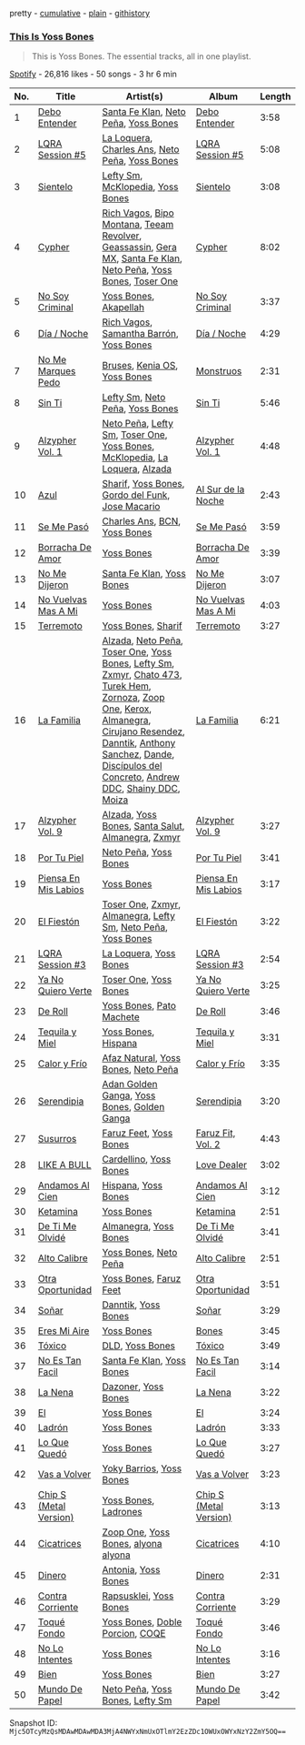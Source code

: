 pretty - [cumulative](/playlists/cumulative/37i9dQZF1DZ06evO0sej1C.md) - [plain](/playlists/plain/37i9dQZF1DZ06evO0sej1C) - [githistory](https://github.githistory.xyz/mackorone/spotify-playlist-archive/blob/main/playlists/plain/37i9dQZF1DZ06evO0sej1C)

### [This Is Yoss Bones](https://open.spotify.com/playlist/37i9dQZF1DZ06evO0sej1C)

> This is Yoss Bones\. The essential tracks, all in one playlist.

[Spotify](https://open.spotify.com/user/spotify) - 26,816 likes - 50 songs - 3 hr 6 min

| No. | Title | Artist(s) | Album | Length |
|---|---|---|---|---|
| 1 | [Debo Entender](https://open.spotify.com/track/55mzJ0LftLnef8sxAjrMkU) | [Santa Fe Klan](https://open.spotify.com/artist/4tm8CEdm4pkQsEh4jIr9Yp), [Neto Peña](https://open.spotify.com/artist/0U5RYP2HMdGv2GhicLhkOI), [Yoss Bones](https://open.spotify.com/artist/0SmgVe3giVHaJjGmIz8xA4) | [Debo Entender](https://open.spotify.com/album/1U4AU6ken2YH258a4lZyd8) | 3:58 |
| 2 | [LQRA Session \#5](https://open.spotify.com/track/1YVyKeuVEhIGNTdhNjbREI) | [La Loquera](https://open.spotify.com/artist/6CXMmTckIVMgPu5wRX1ECI), [Charles Ans](https://open.spotify.com/artist/5lYeiQxUTcGKVgAuTqbTeL), [Neto Peña](https://open.spotify.com/artist/0U5RYP2HMdGv2GhicLhkOI), [Yoss Bones](https://open.spotify.com/artist/0SmgVe3giVHaJjGmIz8xA4) | [LQRA Session \#5](https://open.spotify.com/album/6fEbvdp7RK0pfoeHiJ2r8a) | 5:08 |
| 3 | [Sientelo](https://open.spotify.com/track/5Ob6YvBxWniRR0VpA6YGVs) | [Lefty Sm](https://open.spotify.com/artist/6eXHRfK9Ad3IpMpSAqvcDf), [McKlopedia](https://open.spotify.com/artist/1PNgAcUW6UgN59okEaTpvG), [Yoss Bones](https://open.spotify.com/artist/0SmgVe3giVHaJjGmIz8xA4) | [Sientelo](https://open.spotify.com/album/4Kt1eEq16A5mDqK68DkeKc) | 3:08 |
| 4 | [Cypher](https://open.spotify.com/track/0M8HCM6ztBgsF150J7oCBt) | [Rich Vagos](https://open.spotify.com/artist/1FCItwxfRieMGhR0eRxotU), [Bipo Montana](https://open.spotify.com/artist/6JG2QQcaQBzinELNvu9PRk), [Teeam Revolver](https://open.spotify.com/artist/5MRMYpdAWZawm3ivBeWvdK), [Geassassin](https://open.spotify.com/artist/4V2V4PaSblStayYVWTGDbZ), [Gera MX](https://open.spotify.com/artist/2hejA1Dkf8v8R0koF44FvW), [Santa Fe Klan](https://open.spotify.com/artist/4tm8CEdm4pkQsEh4jIr9Yp), [Neto Peña](https://open.spotify.com/artist/0U5RYP2HMdGv2GhicLhkOI), [Yoss Bones](https://open.spotify.com/artist/0SmgVe3giVHaJjGmIz8xA4), [Toser One](https://open.spotify.com/artist/7rpKb1IlFFPINHXghluWTr) | [Cypher](https://open.spotify.com/album/74MnBAt8ADj9XZjmUiro9f) | 8:02 |
| 5 | [No Soy Criminal](https://open.spotify.com/track/3VGWGVOAUcoCpiHqqdrxb3) | [Yoss Bones](https://open.spotify.com/artist/0SmgVe3giVHaJjGmIz8xA4), [Akapellah](https://open.spotify.com/artist/6fMZytDgX1Q9OV6ndSugym) | [No Soy Criminal](https://open.spotify.com/album/6SSxecieX6s6mTmCnm0Cno) | 3:37 |
| 6 | [Día / Noche](https://open.spotify.com/track/52lKE6U9PlKZEXIlC35ggI) | [Rich Vagos](https://open.spotify.com/artist/1FCItwxfRieMGhR0eRxotU), [Samantha Barrón](https://open.spotify.com/artist/0zfvfy9XlborSqXNRhi8Bk), [Yoss Bones](https://open.spotify.com/artist/0SmgVe3giVHaJjGmIz8xA4) | [Día / Noche](https://open.spotify.com/album/7tjTyqdcbekIgCJRojLyvi) | 4:29 |
| 7 | [No Me Marques Pedo](https://open.spotify.com/track/4XhxL3yq18qWSLxqaYargW) | [Bruses](https://open.spotify.com/artist/5bRLeMl4Tnozmg9wR1pY7y), [Kenia OS](https://open.spotify.com/artist/31VFEohvhOUKrtAONEBhMG), [Yoss Bones](https://open.spotify.com/artist/0SmgVe3giVHaJjGmIz8xA4) | [Monstruos](https://open.spotify.com/album/5eBqDH63grduGAMyVGiYRe) | 2:31 |
| 8 | [Sin Ti](https://open.spotify.com/track/0E7Ue4jKLBSNnHfpb5qLS0) | [Lefty Sm](https://open.spotify.com/artist/6eXHRfK9Ad3IpMpSAqvcDf), [Neto Peña](https://open.spotify.com/artist/0U5RYP2HMdGv2GhicLhkOI), [Yoss Bones](https://open.spotify.com/artist/0SmgVe3giVHaJjGmIz8xA4) | [Sin Ti](https://open.spotify.com/album/4IbsYpeHXOiRiGYfMriL1i) | 5:46 |
| 9 | [Alzypher Vol\. 1](https://open.spotify.com/track/4tepeG09xywMIaQ9zKezfH) | [Neto Peña](https://open.spotify.com/artist/0U5RYP2HMdGv2GhicLhkOI), [Lefty Sm](https://open.spotify.com/artist/6eXHRfK9Ad3IpMpSAqvcDf), [Toser One](https://open.spotify.com/artist/1oHPSeQJBwNmpq0J52Wjn1), [Yoss Bones](https://open.spotify.com/artist/0SmgVe3giVHaJjGmIz8xA4), [McKlopedia](https://open.spotify.com/artist/1PNgAcUW6UgN59okEaTpvG), [La Loquera](https://open.spotify.com/artist/6CXMmTckIVMgPu5wRX1ECI), [Alzada](https://open.spotify.com/artist/68Nt8XHuyEgQSOHih2iMlv) | [Alzypher Vol\. 1](https://open.spotify.com/album/4DUkuTeI0yoBSvFaj1YKDH) | 4:48 |
| 10 | [Azul](https://open.spotify.com/track/6g18SEW8hZzfIC1TpdEZ8k) | [Sharif](https://open.spotify.com/artist/5pIapcAHb6WV4fUjfQchMf), [Yoss Bones](https://open.spotify.com/artist/0SmgVe3giVHaJjGmIz8xA4), [Gordo del Funk](https://open.spotify.com/artist/5cvgau68BWnLZcjeX7Pdf3), [Jose Macario](https://open.spotify.com/artist/7HiasoqcVt5qyJtcCbI2bM) | [Al Sur de la Noche](https://open.spotify.com/album/4oySPuW0Zu1TT4CEWxPMDz) | 2:43 |
| 11 | [Se Me Pasó](https://open.spotify.com/track/7q6uwjL8IQ4cTJplzwdqu6) | [Charles Ans](https://open.spotify.com/artist/5lYeiQxUTcGKVgAuTqbTeL), [BCN](https://open.spotify.com/artist/1M3oDOCXXZVkIlXPp5gAKd), [Yoss Bones](https://open.spotify.com/artist/0SmgVe3giVHaJjGmIz8xA4) | [Se Me Pasó](https://open.spotify.com/album/3JrWWDWTNdrsHX9QZf2ya3) | 3:59 |
| 12 | [Borracha De Amor](https://open.spotify.com/track/2PeQ5QSleIKfW8GfIVsEmj) | [Yoss Bones](https://open.spotify.com/artist/0SmgVe3giVHaJjGmIz8xA4) | [Borracha De Amor](https://open.spotify.com/album/56YlKtQXcwuYq5562zFYIJ) | 3:39 |
| 13 | [No Me Dijeron](https://open.spotify.com/track/3Sp9XAakWhDeJahZmdbj8J) | [Santa Fe Klan](https://open.spotify.com/artist/4tm8CEdm4pkQsEh4jIr9Yp), [Yoss Bones](https://open.spotify.com/artist/0SmgVe3giVHaJjGmIz8xA4) | [No Me Dijeron](https://open.spotify.com/album/3fvve2qtWst6nxb0Mgc4fb) | 3:07 |
| 14 | [No Vuelvas Mas A Mi](https://open.spotify.com/track/7j3IPzmBPPSf3DeyhVhGMn) | [Yoss Bones](https://open.spotify.com/artist/0SmgVe3giVHaJjGmIz8xA4) | [No Vuelvas Mas A Mi](https://open.spotify.com/album/02hGe8QdVFk6c7TYgda7Ho) | 4:03 |
| 15 | [Terremoto](https://open.spotify.com/track/3AbJALTHShkODDRfL5BH8p) | [Yoss Bones](https://open.spotify.com/artist/0SmgVe3giVHaJjGmIz8xA4), [Sharif](https://open.spotify.com/artist/5pIapcAHb6WV4fUjfQchMf) | [Terremoto](https://open.spotify.com/album/3IWMKaP4kN3mgqpkQFhrMu) | 3:27 |
| 16 | [La Familia](https://open.spotify.com/track/3NFtMIwXTLsSrUua7AzxA6) | [Alzada](https://open.spotify.com/artist/68Nt8XHuyEgQSOHih2iMlv), [Neto Peña](https://open.spotify.com/artist/0U5RYP2HMdGv2GhicLhkOI), [Toser One](https://open.spotify.com/artist/1oHPSeQJBwNmpq0J52Wjn1), [Yoss Bones](https://open.spotify.com/artist/0SmgVe3giVHaJjGmIz8xA4), [Lefty Sm](https://open.spotify.com/artist/6eXHRfK9Ad3IpMpSAqvcDf), [Zxmyr](https://open.spotify.com/artist/7IUaYyqcGB3aU2Tm4s5JY8), [Chato 473](https://open.spotify.com/artist/7zvcqoLiInqmSmPzX0gwfp), [Turek Hem](https://open.spotify.com/artist/5HSROvpnFBzRENwjZ30RNx), [Zornoza](https://open.spotify.com/artist/7duoO1s42va1lka5TikCfu), [Zoop One](https://open.spotify.com/artist/22MvD3agFn8juQKDizmZWZ), [Kerox](https://open.spotify.com/artist/2Aps4lMllN6Ka9nwm47pcc), [Almanegra](https://open.spotify.com/artist/3IrTSci2J1v5SbMp75mX6j), [Cirujano Resendez](https://open.spotify.com/artist/0nFyvpRgCIvNG2JVyAGdbY), [Danntik](https://open.spotify.com/artist/1NnUgWVGkPQLsdXue00beJ), [Anthony Sanchez](https://open.spotify.com/artist/3k5rImFtCiBe7sgbdQr12B), [Dande](https://open.spotify.com/artist/1vSqXO7A8yWv2a0hwPztIr), [Discípulos del Concreto](https://open.spotify.com/artist/5xeakxtmDPWeNivLJ1L2hk), [Andrew DDC](https://open.spotify.com/artist/19cU8z1LdEpl6zPUkmtMAE), [Shainy DDC](https://open.spotify.com/artist/1dWbgySTFdOiYwHXESFqIJ), [Moiza](https://open.spotify.com/artist/77146l5Vcu5vbpVPNXxvLC) | [La Familia](https://open.spotify.com/album/46C0qc9owHB6PDLYQDtpgp) | 6:21 |
| 17 | [Alzypher Vol\. 9](https://open.spotify.com/track/4VgKKuLoLAcgNvJ8d0hKlA) | [Alzada](https://open.spotify.com/artist/68Nt8XHuyEgQSOHih2iMlv), [Yoss Bones](https://open.spotify.com/artist/0SmgVe3giVHaJjGmIz8xA4), [Santa Salut](https://open.spotify.com/artist/75vabMROpVyiTX4wv3iHFH), [Almanegra](https://open.spotify.com/artist/3IrTSci2J1v5SbMp75mX6j), [Zxmyr](https://open.spotify.com/artist/7IUaYyqcGB3aU2Tm4s5JY8) | [Alzypher Vol\. 9](https://open.spotify.com/album/3JKZcVkafBrbIZySypEw7H) | 3:27 |
| 18 | [Por Tu Piel](https://open.spotify.com/track/0ryHBlMBdjJksukX0xdQh9) | [Neto Peña](https://open.spotify.com/artist/0U5RYP2HMdGv2GhicLhkOI), [Yoss Bones](https://open.spotify.com/artist/0SmgVe3giVHaJjGmIz8xA4) | [Por Tu Piel](https://open.spotify.com/album/4ALasG3sQBw3IZDZUbHiuz) | 3:41 |
| 19 | [Piensa En Mis Labios](https://open.spotify.com/track/1BJ5lfbcxJnDICmo4QBF27) | [Yoss Bones](https://open.spotify.com/artist/0SmgVe3giVHaJjGmIz8xA4) | [Piensa En Mis Labios](https://open.spotify.com/album/28uLx5hVcVsqpS1vfW7szR) | 3:17 |
| 20 | [El Fiestón](https://open.spotify.com/track/4Vjn04mr4e3VMw5fbO2EVP) | [Toser One](https://open.spotify.com/artist/1oHPSeQJBwNmpq0J52Wjn1), [Zxmyr](https://open.spotify.com/artist/7IUaYyqcGB3aU2Tm4s5JY8), [Almanegra](https://open.spotify.com/artist/3IrTSci2J1v5SbMp75mX6j), [Lefty Sm](https://open.spotify.com/artist/6eXHRfK9Ad3IpMpSAqvcDf), [Neto Peña](https://open.spotify.com/artist/0U5RYP2HMdGv2GhicLhkOI), [Yoss Bones](https://open.spotify.com/artist/0SmgVe3giVHaJjGmIz8xA4) | [El Fiestón](https://open.spotify.com/album/6oUqqtcH3bsQYsRXypgWvx) | 3:22 |
| 21 | [LQRA Session \#3](https://open.spotify.com/track/65jUseB3hi312R6Sdg2eon) | [La Loquera](https://open.spotify.com/artist/6CXMmTckIVMgPu5wRX1ECI), [Yoss Bones](https://open.spotify.com/artist/0SmgVe3giVHaJjGmIz8xA4) | [LQRA Session \#3](https://open.spotify.com/album/4CiyVMTKizu2N88qPuqPVR) | 2:54 |
| 22 | [Ya No Quiero Verte](https://open.spotify.com/track/6m77XYqqnVxfREQsiUi7O9) | [Toser One](https://open.spotify.com/artist/1oHPSeQJBwNmpq0J52Wjn1), [Yoss Bones](https://open.spotify.com/artist/0SmgVe3giVHaJjGmIz8xA4) | [Ya No Quiero Verte](https://open.spotify.com/album/711cIsL3jwCkosLTeycAg8) | 3:25 |
| 23 | [De Roll](https://open.spotify.com/track/5yvRLSBdxhhVCZv9MvGKhE) | [Yoss Bones](https://open.spotify.com/artist/0SmgVe3giVHaJjGmIz8xA4), [Pato Machete](https://open.spotify.com/artist/0Wvud7hEqI5zaI0o0iIkj2) | [De Roll](https://open.spotify.com/album/1j7jCLsAyoWIQvhtB7dByg) | 3:46 |
| 24 | [Tequila y Miel](https://open.spotify.com/track/4eeggfKUbhnYSFV17Sq4h8) | [Yoss Bones](https://open.spotify.com/artist/0SmgVe3giVHaJjGmIz8xA4), [Hispana](https://open.spotify.com/artist/7rTmbfDJtDCjoy8XK5Dsj5) | [Tequila y Miel](https://open.spotify.com/album/1mCObASikbbyG9K5gRt9JB) | 3:31 |
| 25 | [Calor y Frío](https://open.spotify.com/track/6CVbA3wsSldLVlYMUJq1t3) | [Afaz Natural](https://open.spotify.com/artist/6wcHZUQ0rNcvv35os6xUQA), [Yoss Bones](https://open.spotify.com/artist/0SmgVe3giVHaJjGmIz8xA4), [Neto Peña](https://open.spotify.com/artist/0U5RYP2HMdGv2GhicLhkOI) | [Calor y Frío](https://open.spotify.com/album/4Uvg3yVPi2lMMkm36mhbS2) | 3:35 |
| 26 | [Serendipia](https://open.spotify.com/track/0MrwuLn61MSx6iVj7ntpaQ) | [Adan Golden Ganga](https://open.spotify.com/artist/6FXfgNHxytp8GsDnK6uXlH), [Yoss Bones](https://open.spotify.com/artist/0SmgVe3giVHaJjGmIz8xA4), [Golden Ganga](https://open.spotify.com/artist/54P0u0BOmRdmtEVPgcoZy0) | [Serendipia](https://open.spotify.com/album/5otbd1pbveK9HktRULJnis) | 3:20 |
| 27 | [Susurros](https://open.spotify.com/track/7Iwd59LGO0TpTG64zNzBji) | [Faruz Feet](https://open.spotify.com/artist/6tJRAxu0HwB2GI9GueEj4l), [Yoss Bones](https://open.spotify.com/artist/0SmgVe3giVHaJjGmIz8xA4) | [Faruz Fit, Vol\. 2](https://open.spotify.com/album/043rYVTShwRpn32EcK9YVQ) | 4:43 |
| 28 | [LIKE A BULL](https://open.spotify.com/track/2nOY7yr4kFvNJl1mL0bwgc) | [Cardellino](https://open.spotify.com/artist/7HFja6X48hWE58m3pQnGV0), [Yoss Bones](https://open.spotify.com/artist/0SmgVe3giVHaJjGmIz8xA4) | [Love Dealer](https://open.spotify.com/album/04tuh57qYcWnXDzvjxBLHp) | 3:02 |
| 29 | [Andamos Al Cien](https://open.spotify.com/track/2Xfm185fiOWuV5VtTwE6ys) | [Hispana](https://open.spotify.com/artist/7rTmbfDJtDCjoy8XK5Dsj5), [Yoss Bones](https://open.spotify.com/artist/0SmgVe3giVHaJjGmIz8xA4) | [Andamos Al Cien](https://open.spotify.com/album/7BetyM1rTuAhNe73AmlgAF) | 3:12 |
| 30 | [Ketamina](https://open.spotify.com/track/10o75EKGhYVNpJ4Zt766Dv) | [Yoss Bones](https://open.spotify.com/artist/0SmgVe3giVHaJjGmIz8xA4) | [Ketamina](https://open.spotify.com/album/3hLqUbXDXsVp4lERpmYgD8) | 2:51 |
| 31 | [De Ti Me Olvidé](https://open.spotify.com/track/33s8LK4Cof43AIDnfhVJUb) | [Almanegra](https://open.spotify.com/artist/3IrTSci2J1v5SbMp75mX6j), [Yoss Bones](https://open.spotify.com/artist/0SmgVe3giVHaJjGmIz8xA4) | [De Ti Me Olvidé](https://open.spotify.com/album/4eqsTSv4Ftfdi4fC453fRp) | 3:41 |
| 32 | [Alto Calibre](https://open.spotify.com/track/2wRuhcMahUetbnf7R3nqK5) | [Yoss Bones](https://open.spotify.com/artist/0SmgVe3giVHaJjGmIz8xA4), [Neto Peña](https://open.spotify.com/artist/0U5RYP2HMdGv2GhicLhkOI) | [Alto Calibre](https://open.spotify.com/album/57GLdwafwTftYL1TqryiTu) | 2:51 |
| 33 | [Otra Oportunidad](https://open.spotify.com/track/7xqbjHEyrnjhyXRsVVVSvv) | [Yoss Bones](https://open.spotify.com/artist/0SmgVe3giVHaJjGmIz8xA4), [Faruz Feet](https://open.spotify.com/artist/6tJRAxu0HwB2GI9GueEj4l) | [Otra Oportunidad](https://open.spotify.com/album/5RVInsxbaYiGU4NmPSUPCc) | 3:51 |
| 34 | [Soñar](https://open.spotify.com/track/6lV0GSCVzTp8GpOd2H4HL4) | [Danntik](https://open.spotify.com/artist/1NnUgWVGkPQLsdXue00beJ), [Yoss Bones](https://open.spotify.com/artist/0SmgVe3giVHaJjGmIz8xA4) | [Soñar](https://open.spotify.com/album/7i4euJSKy4COiuUMwiom3k) | 3:29 |
| 35 | [Eres Mi Aire](https://open.spotify.com/track/6TFD7lH9k8A8PC4CRns4IT) | [Yoss Bones](https://open.spotify.com/artist/0SmgVe3giVHaJjGmIz8xA4) | [Bones](https://open.spotify.com/album/3JQEMF8g2t7S3LwKnCDRAO) | 3:45 |
| 36 | [Tóxico](https://open.spotify.com/track/2waVXWweKkBdpSEMuH6HMV) | [DLD](https://open.spotify.com/artist/7CwiLiC1S8B69RMPxbDb6S), [Yoss Bones](https://open.spotify.com/artist/0SmgVe3giVHaJjGmIz8xA4) | [Tóxico](https://open.spotify.com/album/772jAkiIpQ9XXGh54OGaHl) | 3:49 |
| 37 | [No Es Tan Facil](https://open.spotify.com/track/6ZbmnhpmNQODTzjbKUj63B) | [Santa Fe Klan](https://open.spotify.com/artist/4tm8CEdm4pkQsEh4jIr9Yp), [Yoss Bones](https://open.spotify.com/artist/0SmgVe3giVHaJjGmIz8xA4) | [No Es Tan Facil](https://open.spotify.com/album/4fWFrEBBNuECGBw7QSsS83) | 3:14 |
| 38 | [La Nena](https://open.spotify.com/track/2Puro9CnRw2gJFogRiMy83) | [Dazoner](https://open.spotify.com/artist/11rKJO8o50v5YoibpLLx3B), [Yoss Bones](https://open.spotify.com/artist/0SmgVe3giVHaJjGmIz8xA4) | [La Nena](https://open.spotify.com/album/05T9Ikq2YZWYh8RVrM96HF) | 3:22 |
| 39 | [El](https://open.spotify.com/track/4RAjJ3UJiBoyPQl9RjZdRU) | [Yoss Bones](https://open.spotify.com/artist/0SmgVe3giVHaJjGmIz8xA4) | [El](https://open.spotify.com/album/30ctRql5lTP2yO64dd6T76) | 3:24 |
| 40 | [Ladrón](https://open.spotify.com/track/275p97u74jV8pl7yODx3z0) | [Yoss Bones](https://open.spotify.com/artist/0SmgVe3giVHaJjGmIz8xA4) | [Ladrón](https://open.spotify.com/album/5bSdirth1rYHmxVQ1CTEbr) | 3:33 |
| 41 | [Lo Que Quedó](https://open.spotify.com/track/30Sn828wzCRX4ateJdo8hS) | [Yoss Bones](https://open.spotify.com/artist/0SmgVe3giVHaJjGmIz8xA4) | [Lo Que Quedó](https://open.spotify.com/album/4h69km8MmjfhpDEBXRnxhc) | 3:27 |
| 42 | [Vas a Volver](https://open.spotify.com/track/5A6ALVribfvYq8yUv97mlp) | [Yoky Barrios](https://open.spotify.com/artist/1ltK3b65ZE7WKb7fGtufsj), [Yoss Bones](https://open.spotify.com/artist/0SmgVe3giVHaJjGmIz8xA4) | [Vas a Volver](https://open.spotify.com/album/7Dc3OsO2OyxVWcG0G6YdQF) | 3:23 |
| 43 | [Chip S \(Metal Version\)](https://open.spotify.com/track/1CgPXNuxT2ZPQkE073ckQa) | [Yoss Bones](https://open.spotify.com/artist/0SmgVe3giVHaJjGmIz8xA4), [Ladrones](https://open.spotify.com/artist/5KGNQQzk32VSQv9If4X7A6) | [Chip S \(Metal Version\)](https://open.spotify.com/album/0eE73v8SPdXJyIVtwL5DG2) | 3:13 |
| 44 | [Cicatrices](https://open.spotify.com/track/2noBdQ7C3V9BTbNlXtQGyc) | [Zoop One](https://open.spotify.com/artist/22MvD3agFn8juQKDizmZWZ), [Yoss Bones](https://open.spotify.com/artist/0SmgVe3giVHaJjGmIz8xA4), [alyona alyona](https://open.spotify.com/artist/2ic3GGGmkixOZP4qnakSA8) | [Cicatrices](https://open.spotify.com/album/0F3fEUFRSIGRCEVsyAjfBJ) | 4:10 |
| 45 | [Dinero](https://open.spotify.com/track/1LPYZDxFTebhvqwX2gTu0j) | [Antonia](https://open.spotify.com/artist/4TLzMoEaUDkcAfIlY3Xhxn), [Yoss Bones](https://open.spotify.com/artist/0SmgVe3giVHaJjGmIz8xA4) | [Dinero](https://open.spotify.com/album/7oo7MqceHqBozYOfjWPx3r) | 2:31 |
| 46 | [Contra Corriente](https://open.spotify.com/track/56eurZLGRLoYxkqcU6ECfw) | [Rapsusklei](https://open.spotify.com/artist/451DVjaBuGYfvDfvG9MxaG), [Yoss Bones](https://open.spotify.com/artist/0SmgVe3giVHaJjGmIz8xA4) | [Contra Corriente](https://open.spotify.com/album/1C6yVzlnS2IZOCvU5zLO12) | 3:29 |
| 47 | [Toqué Fondo](https://open.spotify.com/track/31UaO89hcqvZpv0ZxS0CBD) | [Yoss Bones](https://open.spotify.com/artist/0SmgVe3giVHaJjGmIz8xA4), [Doble Porcion](https://open.spotify.com/artist/4PLGokgPkAapRsKDwXq408), [COQE](https://open.spotify.com/artist/7GAYtrIoXkEFFsSP2nhG0E) | [Toqué Fondo](https://open.spotify.com/album/3pP50Wip0grdAxzPo7eDbC) | 3:46 |
| 48 | [No Lo Intentes](https://open.spotify.com/track/2xaGi87tVkAXPBpT0qRl7L) | [Yoss Bones](https://open.spotify.com/artist/0SmgVe3giVHaJjGmIz8xA4) | [No Lo Intentes](https://open.spotify.com/album/50tdaxXkU51BG1BYonYHZx) | 3:16 |
| 49 | [Bien](https://open.spotify.com/track/3WNSy6s729D5dwreu1SsNi) | [Yoss Bones](https://open.spotify.com/artist/0SmgVe3giVHaJjGmIz8xA4) | [Bien](https://open.spotify.com/album/3RI5pKpWlcKFe0ziDizIMX) | 3:27 |
| 50 | [Mundo De Papel](https://open.spotify.com/track/5XZwPDh81lZP85iMkxZ9VO) | [Neto Peña](https://open.spotify.com/artist/0U5RYP2HMdGv2GhicLhkOI), [Yoss Bones](https://open.spotify.com/artist/0SmgVe3giVHaJjGmIz8xA4), [Lefty Sm](https://open.spotify.com/artist/6eXHRfK9Ad3IpMpSAqvcDf) | [Mundo De Papel](https://open.spotify.com/album/4m0KAB42QxgsFT3RJ2QkvR) | 3:42 |

Snapshot ID: `Mjc5OTcyMzQsMDAwMDAwMDA3MjA4NWYxNmUxOTlmY2EzZDc1OWUxOWYxNzY2ZmY5OQ==`
